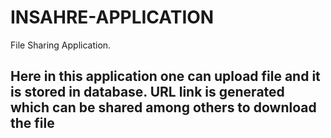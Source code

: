 # INSAHRE-APPLICATION
File Sharing Application.<br>
<h2>Here in this application one can upload file and it is stored in database. URL link is generated which can be shared among others to download the file<h2>
